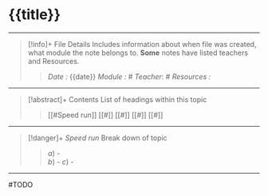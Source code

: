 # {{title}}
---
> [!info]+ File Details
> Includes information about when file was created, what module the note belongs to. **Some** notes have listed teachers and Resources.
> > *Date :*  {{date}}
> > *Module :* #
> > *Teacher*: #
> > *Resources :*

---
> [!abstract]+ Contents
> List of headings within this topic
> > [[#Speed run]]
> [[#]]
> [[#]]
> [[#]]
> [[#]]

--- 
> [!danger]+ *Speed run*
> Break down of topic 
> > $a)$ -  
> $b)$ - 
> $c)$ - 

---

#TODO 